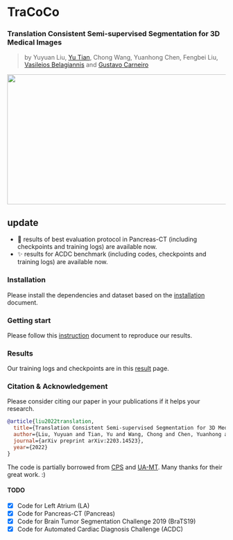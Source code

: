 # TraCoCo
### Translation Consistent Semi-supervised Segmentation for 3D Medical Images
>
> by Yuyuan Liu, [Yu Tian](https://yutianyt.com/), Chong Wang, Yuanhong Chen, Fengbei Liu,
> [Vasileios Belagiannis](https://campar.in.tum.de/Main/VasileiosBelagiannis) and [Gustavo Carneiro](https://cs.adelaide.edu.au/~carneiro/)


<img src="https://user-images.githubusercontent.com/102338056/233821073-0484586c-31a0-4f3f-b4e4-e4837bb2427a.png" width="800" height="300" />

## update
  * :rocket: results of best evaluation protocol in Pancreas-CT (including checkpoints and training logs) are available now.
  * :sparkles: results for ACDC benchmark (including codes, checkpoints and training logs) are available now.


### Installation
Please install the dependencies and dataset based on the [installation](./docs/installation.md) document.

### Getting start
Please follow this [instruction](./docs/before_start.md) document to reproduce our results.

### Results
Our training logs and checkpoints are in this [result](./docs/results.md) page.

### Citation & Acknowledgement
Please consider citing our paper in your publications if it helps your research.
```bibtex
@article{liu2022translation,
  title={Translation Consistent Semi-supervised Segmentation for 3D Medical Images},
  author={Liu, Yuyuan and Tian, Yu and Wang, Chong and Chen, Yuanhong and Liu, Fengbei and Belagiannis, Vasileios and Carneiro, Gustavo},
  journal={arXiv preprint arXiv:2203.14523},
  year={2022}
}
```
The code is partially borrowed from [CPS](https://github.com/charlesCXK/TorchSemiSeg) and
[UA-MT](https://github.com/yulequan/UA-MT). Many thanks for their great work. :)


#### TODO
- [x] Code for Left Atrium (LA)
- [x] Code for Pancreas-CT (Pancreas)
- [x] Code for Brain Tumor Segmentation Challenge 2019 (BraTS19)
- [x] Code for Automated Cardiac Diagnosis Challenge (ACDC) 
